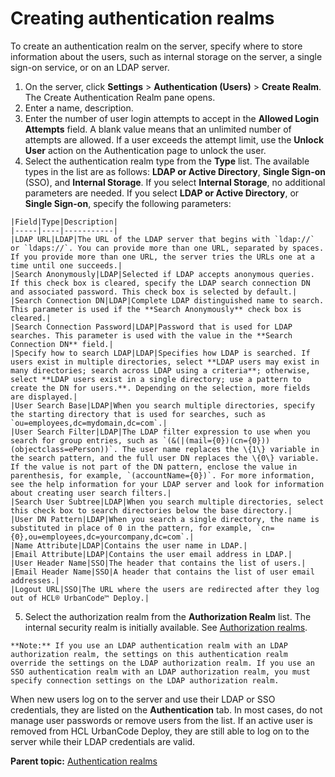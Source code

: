 # Creating authentication realms

To create an authentication realm on the server, specify where to store information about the users, such as internal storage on the server, a single sign-on service, or on an LDAP server.

1.   On the server, click **Settings** \> **Authentication \(Users\)** \> **Create Realm**. The Create Authentication Realm pane opens. 
2.   Enter a name, description. 
3.   Enter the number of user login attempts to accept in the **Allowed Login Attempts** field. A blank value means that an unlimited number of attempts are allowed. If a user exceeds the attempt limit, use the **Unlock User** action on the Authentication page to unlock the user.
4.   Select the authentication realm type from the **Type** list. The available types in the list are as follows: **LDAP or Active Directory**, **Single Sign-on** \(SSO\), and **Internal Storage**. If you select **Internal Storage**, no additional parameters are needed. If you select **LDAP or Active Directory**, or **Single Sign-on**, specify the following parameters:

    |Field|Type|Description|
    |-----|----|-----------|
    |LDAP URL|LDAP|The URL of the LDAP server that begins with `ldap://` or `ldaps://`. You can provide more than one URL, separated by spaces. If you provide more than one URL, the server tries the URLs one at a time until one succeeds.|
    |Search Anonymously|LDAP|Selected if LDAP accepts anonymous queries. If this check box is cleared, specify the LDAP search connection DN and associated password. This check box is selected by default.|
    |Search Connection DN|LDAP|Complete LDAP distinguished name to search. This parameter is used if the **Search Anonymously** check box is cleared.|
    |Search Connection Password|LDAP|Password that is used for LDAP searches. This parameter is used with the value in the **Search Connection DN** field.|
    |Specify how to search LDAP|LDAP|Specifies how LDAP is searched. If users exist in multiple directories, select **LDAP users may exist in many directories; search across LDAP using a criteria**; otherwise, select **LDAP users exist in a single directory; use a pattern to create the DN for users.**. Depending on the selection, more fields are displayed.|
    |User Search Base|LDAP|When you search multiple directories, specify the starting directory that is used for searches, such as `ou=employees,dc=mydomain,dc=com`.|
    |User Search Filter|LDAP|The LDAP filter expression to use when you search for group entries, such as `(&(|(mail={0})(cn={0}))(objectclass=ePerson))`. The user name replaces the \{1\} variable in the search pattern, and the full user DN replaces the \{0\} variable. If the value is not part of the DN pattern, enclose the value in parenthesis, for example, `(accountName={0})`. For more information, see the help information for your LDAP server and look for information about creating user search filters.|
    |Search User Subtree|LDAP|When you search multiple directories, select this check box to search directories below the base directory.|
    |User DN Pattern|LDAP|When you search a single directory, the name is substituted in place of 0 in the pattern, for example, `cn={0},ou=employees,dc=yourcompany,dc=com`.|
    |Name Attribute|LDAP|Contains the user name in LDAP.|
    |Email Attribute|LDAP|Contains the user email address in LDAP.|
    |User Header Name|SSO|The header that contains the list of users.|
    |Email Header Name|SSO|A header that contains the list of user email addresses.|
    |Logout URL|SSO|The URL where the users are redirected after they log out of HCL® UrbanCode™ Deploy.|

5.   Select the authorization realm from the **Authorization Realm** list. The internal security realm is initially available. See [Authorization realms](security_config.md#).

    **Note:** If you use an LDAP authentication realm with an LDAP authorization realm, the settings on this authentication realm override the settings on the LDAP authorization realm. If you use an SSO authentication realm with an LDAP authorization realm, you must specify connection settings on the LDAP authorization realm.


When new users log on to the server and use their LDAP or SSO credentials, they are listed on the **Authentication** tab. In most cases, do not manage user passwords or remove users from the list. If an active user is removed from HCL UrbanCode Deploy, they are still able to log on to the server while their LDAP credentials are valid.

**Parent topic:** [Authentication realms](../../com.ibm.udeploy.admin.doc/topics/security_auth.md)


